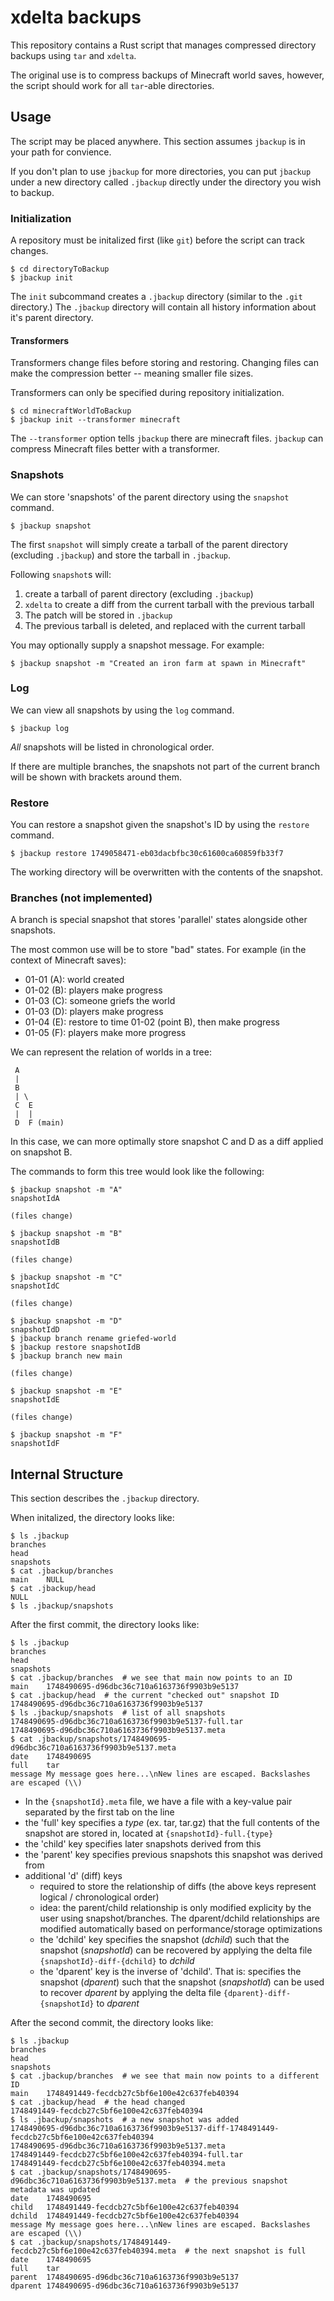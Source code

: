 # xdelta backups

This repository contains a Rust script that manages compressed directory backups using `tar` and `xdelta`.

The original use is to compress backups of Minecraft world saves, however, the script should work for all `tar`-able directories.

## Usage

The script may be placed anywhere. This section assumes `jbackup` is in your path for convience.

If you don't plan to use `jbackup` for more directories, you can put `jbackup` under a new directory called `.jbackup` directly under the directory you wish to backup.

### Initialization

A repository must be initalized first (like `git`) before the script can track changes.

```
$ cd directoryToBackup
$ jbackup init
```

The `init` subcommand creates a `.jbackup` directory (similar to the `.git` directory.) The `.jbackup` directory will contain all history information about it's parent directory.


#### Transformers

Transformers change files before storing and restoring. Changing files can make the compression better -- meaning smaller file sizes.

Transformers can only be specified during repository initialization.

```
$ cd minecraftWorldToBackup
$ jbackup init --transformer minecraft
```

The `--transformer` option tells `jbackup` there are minecraft files. `jbackup` can compress Minecraft files better with a transformer.

### Snapshots

We can store 'snapshots' of the parent directory using the `snapshot` command.

```
$ jbackup snapshot
```

The first `snapshot` will simply create a tarball of the parent directory (excluding `.jbackup`) and store the tarball in `.jbackup`.

Following `snapshot`s will:
1. create a tarball of parent directory (excluding `.jbackup`)
2. `xdelta` to create a diff from the current tarball with the previous tarball
3. The patch will be stored in `.jbackup`
4. The previous tarball is deleted, and replaced with the current tarball

You may optionally supply a snapshot message. For example:

```
$ jbackup snapshot -m "Created an iron farm at spawn in Minecraft"
```

### Log

We can view all snapshots by using the `log` command.

```
$ jbackup log
```

*All* snapshots will be listed in chronological order.

If there are multiple branches, the snapshots not part of the current branch will be shown with brackets around them.

### Restore

You can restore a snapshot given the snapshot's ID by using the `restore` command.

```
$ jbackup restore 1749058471-eb03dacbfbc30c61600ca60859fb33f7
```

The working directory will be overwritten with the contents of the snapshot.

### Branches (not implemented)

A branch is special snapshot that stores 'parallel' states alongside other snapshots.

The most common use will be to store "bad" states. For example (in the context of Minecraft saves):

- 01-01 (A): world created
- 01-02 (B): players make progress
- 01-03 (C): someone griefs the world
- 01-03 (D): players make progress
- 01-04 (E): restore to time 01-02 (point B), then make progress
- 01-05 (F): players make more progress

We can represent the relation of worlds in a tree:

```
 A
 |
 B
 | \
 C  E
 |  |
 D  F (main)
```

In this case, we can more optimally store snapshot C and D as a diff applied on snapshot B.

The commands to form this tree would look like the following:

```
$ jbackup snapshot -m "A"
snapshotIdA

(files change)

$ jbackup snapshot -m "B"
snapshotIdB

(files change)

$ jbackup snapshot -m "C"
snapshotIdC

(files change)

$ jbackup snapshot -m "D"
snapshotIdD
$ jbackup branch rename griefed-world
$ jbackup restore snapshotIdB
$ jbackup branch new main

(files change)

$ jbackup snapshot -m "E"
snapshotIdE

(files change)

$ jbackup snapshot -m "F"
snapshotIdF
```

## Internal Structure

This section describes the `.jbackup` directory.

When initalized, the directory looks like:

```
$ ls .jbackup
branches
head
snapshots
$ cat .jbackup/branches
main    NULL
$ cat .jbackup/head
NULL
$ ls .jbackup/snapshots
```

After the first commit, the directory looks like:

```
$ ls .jbackup
branches
head
snapshots
$ cat .jbackup/branches  # we see that main now points to an ID
main    1748490695-d96dbc36c710a6163736f9903b9e5137
$ cat .jbackup/head  # the current "checked out" snapshot ID
1748490695-d96dbc36c710a6163736f9903b9e5137
$ ls .jbackup/snapshots  # list of all snapshots
1748490695-d96dbc36c710a6163736f9903b9e5137-full.tar
1748490695-d96dbc36c710a6163736f9903b9e5137.meta
$ cat .jbackup/snapshots/1748490695-d96dbc36c710a6163736f9903b9e5137.meta
date    1748490695
full    tar
message My message goes here...\nNew lines are escaped. Backslashes are escaped (\\)
```

- In the `{snapshotId}.meta` file, we have a file with a key-value pair separated by the first tab on the line
- the 'full' key specifies a _type_ (ex. tar, tar.gz) that the full contents of the snapshot are stored in, located at `{snapshotId}-full.{type}`
- the 'child' key specifies later snapshots derived from this
- the 'parent' key specifies previous snapshots this snapshot was derived from
- additional 'd' (diff) keys
  - required to store the relationship of diffs (the above keys represent logical / chronological order)
  - idea: the parent/child relationship is only modified explicity by the user using snapshot/branches. The dparent/dchild relationships are modified automatically based on performance/storage optimizations
  - the 'dchild' key specifies the snapshot (_dchild_) such that the snapshot (_snapshotId_) can be recovered by applying the delta file `{snapshotId}-diff-{dchild}` to _dchild_
  - the 'dparent' key is the inverse of 'dchild'. That is: specifies the snapshot (_dparent_) such that the snapshot (_snapshotId_) can be used to recover _dparent_ by applying the delta file `{dparent}-diff-{snapshotId}` to _dparent_


After the second commit, the directory looks like:
```
$ ls .jbackup
branches
head
snapshots
$ cat .jbackup/branches  # we see that main now points to a different ID
main    1748491449-fecdcb27c5bf6e100e42c637feb40394
$ cat .jbackup/head  # the head changed
1748491449-fecdcb27c5bf6e100e42c637feb40394
$ ls .jbackup/snapshots  # a new snapshot was added
1748490695-d96dbc36c710a6163736f9903b9e5137-diff-1748491449-fecdcb27c5bf6e100e42c637feb40394
1748490695-d96dbc36c710a6163736f9903b9e5137.meta
1748491449-fecdcb27c5bf6e100e42c637feb40394-full.tar
1748491449-fecdcb27c5bf6e100e42c637feb40394.meta
$ cat .jbackup/snapshots/1748490695-d96dbc36c710a6163736f9903b9e5137.meta  # the previous snapshot metadata was updated
date    1748490695
child   1748491449-fecdcb27c5bf6e100e42c637feb40394
dchild  1748491449-fecdcb27c5bf6e100e42c637feb40394
message My message goes here...\nNew lines are escaped. Backslashes are escaped (\\)
$ cat .jbackup/snapshots/1748491449-fecdcb27c5bf6e100e42c637feb40394.meta  # the next snapshot is full
date    1748490695
full    tar
parent  1748490695-d96dbc36c710a6163736f9903b9e5137
dparent 1748490695-d96dbc36c710a6163736f9903b9e5137
```
